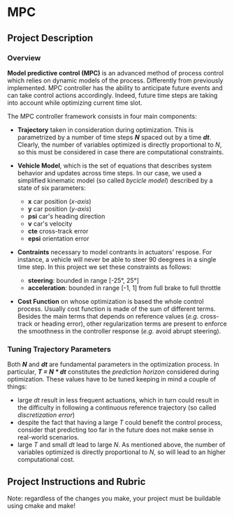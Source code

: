 # MPC
## Project Description

### Overview

**Model predictive control (MPC)** is an advanced method of process control which relies on dynamic models of the process.
Differently from previously implemented. MPC controller has the ability to anticipate future events and can take control actions accordingly. Indeed, future time steps are taking into account while optimizing current time slot.

The MPC controller framework consists in four main components:
 - **Trajectory** taken in consideration during optimization. This is parametrized by a number of time steps ***N*** spaced out by a time ***dt***. Clearly, the number of variables optimized is directly proportional to *N*, so this must be considered in case there are computational constraints.
 
 - **Vehicle Model**, which is the set of equations that describes system behavior and updates across time steps. In our case, we used a simplified kinematic model (so called *bycicle model*) described by a state of six parameters:
   - **x** car position (*x-axis*)
   - **y** car position (*y-axis*)
   - **psi** car's heading direction
   - **v** car's velocity
   - **cte** cross-track error
   - **epsi** orientation error
   
  
 - **Contraints** necessary to model contrants in actuators' respose. For instance, a vehicle will never be able to steer 90 deegrees in a single time step. In this project we set these constraints as follows:
   - **steering**: bounded in range [-25°, 25°]
   - **acceleration**: bounded in range [-1, 1] from full brake to full throttle
   
 - **Cost Function** on whose optimization is based the whole control process. Usually cost function is made of the sum of different terms. Besides the main terms that depends on reference values (*e.g.* cross-track or heading error), other regularization terms are present to enforce the smoothness in the controller response (*e.g.* avoid abrupt steering).
 
  
   
### Tuning Trajectory Parameters

Both ***N*** and ***dt*** are fundamental parameters in the optimization process. In particular, ***T = N * dt*** constitutes the *prediction horizon* considered during optimization. These values have to be tuned keeping in mind a couple of things:
  - large *dt* result in less frequent actuations, which in turn could result in the difficulty in following a continuous reference trajectory (so called *discretization error*) 
  - despite the fact that having a large *T* could benefit the control process, consider that predicting too far in the future does not make sense in real-world scenarios.
  - large *T* and small *dt* lead to large *N*. As mentioned above, the number of variables optimized is directly proportional to *N*, so will lead to an higher computational cost.



## Project Instructions and Rubric

Note: regardless of the changes you make, your project must be buildable using
cmake and make!
